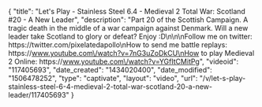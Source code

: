 {
    "title": "Let's Play - Stainless Steel 6.4 - Medieval 2 Total War: Scotland #20 - A New Leader",
    "description": "Part 20 of the Scottish Campaign.  A tragic death in the middle of a war campaign against Denmark.  Will a new leader take Scotland to glory or defeat?  Enjoy :D\n\n\nFollow me on twitter: https:\/\/twitter.com\/pixelatedapollo\nHow to send me battle replays: https:\/\/www.youtube.com\/watch?v=7nG3uZoDkCU\nHow to play Medieval 2 Online: https:\/\/www.youtube.com\/watch?v=YGfItCMitPg",
    "videoid": "117405693",
    "date_created": "1434020400",
    "date_modified": "1506478252",
    "type": "captivate",
    "layout": "video",
    "url": "\/v\/let-s-play-stainless-steel-6-4-medieval-2-total-war-scotland-20-a-new-leader\/117405693"
}